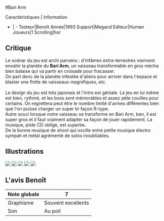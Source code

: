 #Bari Arm

Caractéristiques | Information
- | -
Testeur|Benoît
Année|1993
Support|Megacd
Editeur|Human
Joueurs|1
Scrolling|hor

## Critique
Le scénar du jeu est archi parvenu : d'infâmes extra-terrestres viennent envahir la planète du <b>Bari Arm</b>, un vaisseau transformable en gros mécha bien balaise qui va partir en croisade pour fracasser.<br/>On part donc de la planète infestée d'aliens pour arriver dans l'espace et blaster une flotte de vaisseaux magnifiques, etc.<br/><br/>Le design du jeu est très japonais et l'intro est géniale. Le jeu en lui même est bien, rythmé, et les boss sont mémorables et assez pète couilles pour certains. On regrettera peut être le nombre limité d'armes différentes bien que l'on puisse charger un super tir façon R-type.<br/>Autre souci lorsque notre vaisseau se transforme en Bari Arm, ben, il est super gros et il faut vraiment adapter sa façon de jouer rapidement. La musique, piste CD oblige, est superbe.<br/>De la bonne musique de shoot qui oscille entre petite musique électro sympah et métal agrémenté de solos inoubliables.

## Illustrations
![](http://www.shmup.com/images/thumbs/bariarm.gif)
![](http://www.shmup.com/images/thumbs/bariarm-2.gif)
![](http://www.shmup.com/images/thumbs/)
![](http://www.shmup.com/images/thumbs/)
![](http://www.shmup.com/images/thumbs/)

## L'avis Benoît
Note globale|7
-|-
Graphisme|Souvent excellents
Son|Au poil
